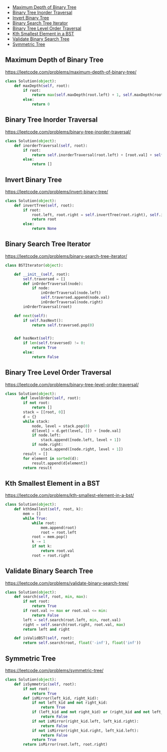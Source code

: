 + [ Maximum Depth of Binary Tree](#Maximum-Depth-of-Binary-Tree)
+ [ Binary Tree Inorder Traversal](#Binary-Tree-Inorder-Traversal)
+ [ Invert Binary Tree](#Invert-Binary-Tree)
+ [ Binary Search Tree Iterator](#Binary-Search-Tree-Iterator)
+ [ Binary Tree Level Order Traversal](#Binary-Tree-Level-Order-Traversal)
+ [ Kth Smallest Element in a BST](#Kth-Smallest-Element-in-a-BST)
+ [ Validate Binary Search Tree](#Validate-Binary-Search-Tree)
+ [ Symmetric Tree](#Symmetric-Tree)

##  Maximum Depth of Binary Tree
https://leetcode.com/problems/maximum-depth-of-binary-tree/
```python
class Solution(object):
    def maxDepth(self, root):
        if root:
            return max(self.maxDepth(root.left) + 1, self.maxDepth(root.right) + 1)
        else:
            return 0
```
##  Binary Tree Inorder Traversal
https://leetcode.com/problems/binary-tree-inorder-traversal/
```python
class Solution(object):
    def inorderTraversal(self, root):
        if root:
            return self.inorderTraversal(root.left) + [root.val] + self.inorderTraversal(root.right)
        else:
            return []
```
##  Invert Binary Tree
https://leetcode.com/problems/invert-binary-tree/
```python
class Solution(object):
    def invertTree(self, root):
        if root:
		    root.left, root.right = self.invertTree(root.right), self.invertTree(root.left)
		    return root
        else:
		    return None
```
##  Binary Search Tree Iterator
https://leetcode.com/problems/binary-search-tree-iterator/
```python
class BSTIterator(object):

    def __init__(self, root):
        self.traversed = []
        def inOrderTraversal(node):
            if node:
                inOrderTraversal(node.left)
                self.traversed.append(node.val)
                inOrderTraversal(node.right)
        inOrderTraversal(root)

    def next(self):
        if self.hasNext():
            return self.traversed.pop(0)


    def hasNext(self):
        if len(self.traversed) != 0:
            return True
        else:
            return False
```

##  Binary Tree Level Order Traversal
https://leetcode.com/problems/binary-tree-level-order-traversal/
```python
class Solution(object):
       def levelOrder(self, root):
        if not root:
            return []
        stack = [[root, 0]]
        d = {}
        while stack:
            node, level = stack.pop(0)
            d[level] = d.get(level, []) + [node.val]
            if node.left:
                stack.append([node.left, level + 1])
            if node.right:
                stack.append([node.right, level + 1])
        result = []
        for element in sorted(d):
            result.append(d[element])
        return result
```
##  Kth Smallest Element in a BST
https://leetcode.com/problems/kth-smallest-element-in-a-bst/
```python
class Solution(object):
    def kthSmallest(self, root, k):
        mem = []
        while True:
            while root:
                mem.append(root)
                root = root.left
            root = mem.pop()
            k -= 1
            if not k:
                return root.val
            root = root.right
```
##  Validate Binary Search Tree
https://leetcode.com/problems/validate-binary-search-tree/
```python
class Solution(object):
    def search(self, root, min, max):
        if not root:
            return True
        if root.val >= max or root.val <= min:
            return False
        left = self.search(root.left, min, root.val)
        right = self.search(root.right, root.val, max)
        return left and right

    def isValidBST(self, root):
        return self.search(root, float('-inf'), float('inf'))
```
##  Symmetric Tree
https://leetcode.com/problems/symmetric-tree/
```python
class Solution(object):
    def isSymmetric(self, root):
        if not root:
            return True
        def isMirror(left_kid, right_kid):
            if not left_kid and not right_kid:
                return True
            if (left_kid and not right_kid) or (right_kid and not left_kid) or (right_kid.val != left_kid.val):
                return False
            if not isMirror(right_kid.left, left_kid.right):
                return False
            if not isMirror(right_kid.right, left_kid.left):
                return False
            return True
        return isMirror(root.left, root.right)
```
